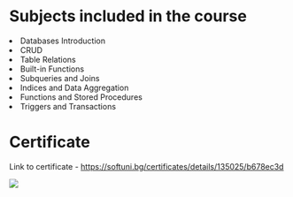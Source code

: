 # Subjects included in the course
<li>Databases Introduction</li>
<li>CRUD</li>
<li>Table Relations</li>
<li>Built-in Functions</li>
<li>Subqueries and Joins</li>
<li>Indices and Data Aggregation</li>
<li>Functions and Stored Procedures</li>
<li>Triggers and Transactions</li>
<p></p>
<p></p>
<p></p>

# Certificate
Link to certificate - https://softuni.bg/certificates/details/135025/b678ec3d
<p></p>
<img src="https://i.postimg.cc/Z5Jf05F7/MS-SQL-May-2022-Certificate-1.png">
